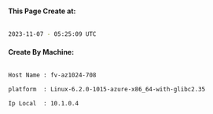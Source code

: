 
   
#### This Page Create at:

```bash

2023-11-07 - 05:25:09 UTC

```

#### Create By Machine:

```bash

Host Name : fv-az1024-708

platform  : Linux-6.2.0-1015-azure-x86_64-with-glibc2.35

Ip Local  : 10.1.0.4

```

